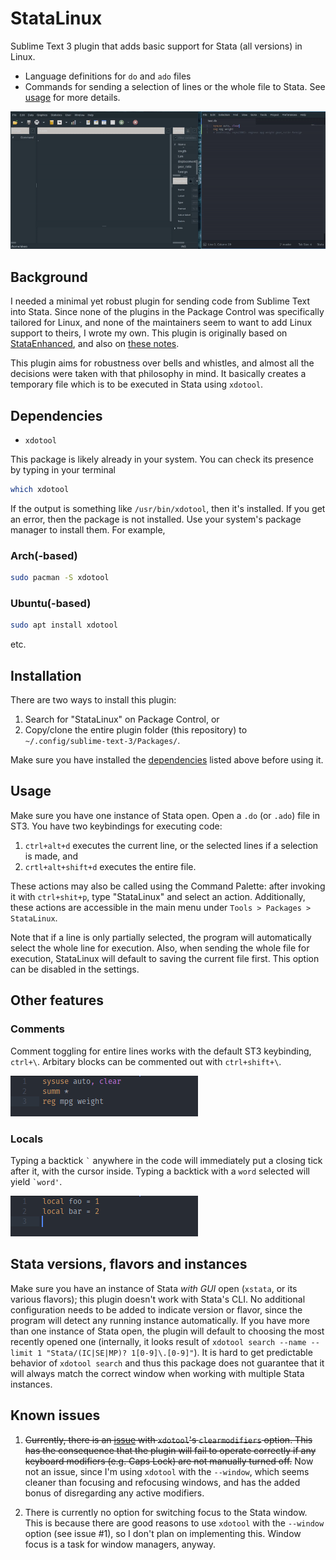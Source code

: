 # StataLinux

Sublime Text 3 plugin that adds basic support for Stata (all versions) in Linux.

- Language definitions for `do` and `ado` files
- Commands for sending a selection of lines or the whole file to Stata.
See [usage](#usage) for more details. 

![screencast_functions.gif](https://raw.githubusercontent.com/acarril/StataLinux/master/img/screencast_functions.gif "StataLinux in action!")

## Background

I needed a minimal yet robust plugin for sending code from Sublime Text into Stata.
Since none of the plugins in the Package Control was specifically tailored for Linux, and none of the maintainers seem to want to add Linux support to theirs, I wrote my own.
This plugin is originally based on [StataEnhanced](https://github.com/andrewheiss/SublimeStataEnhanced), and also on [these notes](https://github.com/cwitt2013/SublimeText_Stata_Linux).

This plugin aims for robustness over bells and whistles, and almost all the decisions were taken with that philosophy in mind.
It basically creates a temporary file which is to be executed in Stata using 
`xdotool`.


## Dependencies

- `xdotool`

This package is likely already in your system.
You can check its presence by typing in your terminal 

```bash
which xdotool
```

If the output is something like `/usr/bin/xdotool`, then it's installed.
If you get an error, then the package is not installed.
Use your system's package manager to install them.
For example,

### Arch(-based)
```bash
sudo pacman -S xdotool
```

### Ubuntu(-based)
```bash
sudo apt install xdotool
```
etc.



## Installation

There are two ways to install this plugin:

1. Search for "StataLinux" on Package Control, or
2. Copy/clone the entire plugin folder (this repository) to `~/.config/sublime-text-3/Packages/`.

Make sure you have installed the [dependencies](#dependencies) listed above before using it.

## Usage

Make sure you have one instance of Stata open.
Open a `.do` (or `.ado`) file in ST3.
You have two keybindings for executing code:

1. `ctrl+alt+d` executes the current line, or the selected lines if a selection is made, and
2. `crtl+alt+shift+d` executes the entire file.

These actions may also be called using the Command Palette: after invoking it with `ctrl+shit+p`, type "StataLinux" and select an action.
Additionally, these actions are accessible in the main menu under `Tools > Packages > StataLinux`.

Note that if a line is only partially selected, the program will automatically select the whole line for execution.
Also, when sending the whole file for execution, StataLinux will default to saving the current file first.
This option can be disabled in the settings.

## Other features

### Comments

Comment toggling for entire lines works with the default ST3 keybinding, `ctrl+\`.
Arbitary blocks can be commented out with `ctrl+shift+\`.

![comments_basic.gif](https://raw.githubusercontent.com/acarril/StataLinux/master/img/comments_basic.gif "Comments in action!")

### Locals

Typing a backtick `` ` `` anywhere in the code will immediately put a closing tick after it, with the cursor inside.
Typing a backtick with a `word` selected will yield `` `word' ``.

![locals.gif](https://raw.githubusercontent.com/acarril/StataLinux/master/img/locals.gif "Locals in action!")

## Stata versions, flavors and instances

Make sure you have an instance of Stata *with GUI* open (`xstata`, or its various flavors); this plugin doesn't work with Stata's CLI.
No additional configuration needs to be added to indicate version or flavor, since the program will detect any running instance automatically.
If you have more than one instance of Stata open, the plugin will default to choosing the most recently opened one (internally, it looks result of `xdotool search --name --limit 1 "Stata/(IC|SE|MP)? 1[0-9]\.[0-9]"`). It is hard to get predictable behavior of `xdotool search` and thus this package does not guarantee that it will always match the correct window when working with multiple Stata instances. 


## Known issues

1. ~~Currently, there is an [issue](https://github.com/jordansissel/xdotool/issues/43) with `xdotool`'s `clearmodifiers` option.
This has the consequence that the plugin will fail to operate correctly if any keyboard modifiers (e.g. Caps Lock) are not manually turned off.~~
Now not an issue, since I'm using `xdotool` with the `--window`, which seems cleaner than focusing and refocusing windows, and has the added bonus of disregarding any active modifiers.

2. There is currently no option for switching focus to the Stata window.
This is because there are good reasons to use `xdotool` with the `--window` option (see issue #1), so I don't plan on implementing this.
Window focus is a task for window managers, anyway.
